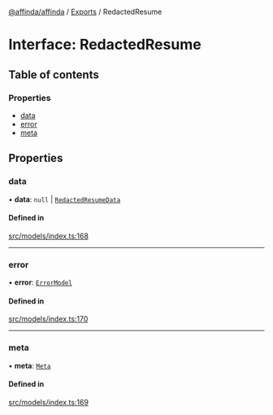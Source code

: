 [@affinda/affinda](../README.md) / [Exports](../modules.md) / RedactedResume

# Interface: RedactedResume

## Table of contents

### Properties

- [data](RedactedResume.md#data)
- [error](RedactedResume.md#error)
- [meta](RedactedResume.md#meta)

## Properties

### data

• **data**: ``null`` \| [`RedactedResumeData`](RedactedResumeData.md)

#### Defined in

[src/models/index.ts:168](https://github.com/affinda/affinda-typescript/blob/a379e85/src/models/index.ts#L168)

___

### error

• **error**: [`ErrorModel`](ErrorModel.md)

#### Defined in

[src/models/index.ts:170](https://github.com/affinda/affinda-typescript/blob/a379e85/src/models/index.ts#L170)

___

### meta

• **meta**: [`Meta`](Meta.md)

#### Defined in

[src/models/index.ts:169](https://github.com/affinda/affinda-typescript/blob/a379e85/src/models/index.ts#L169)
